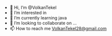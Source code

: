- 👋 Hi, I’m @VolkanTekel
- 👀 I’m interested in 
- 🌱 I’m currently learning java
- 💞️ I’m looking to collaborate on ...
- 📫 How to reach me VolkanTekel28@gmail.com

<!---
VolkanTekel/VolkanTekel is a ✨ special ✨ repository because its `README.md` (this file) appears on your GitHub profile.
You can click the Preview link to take a look at your changes.
--->
